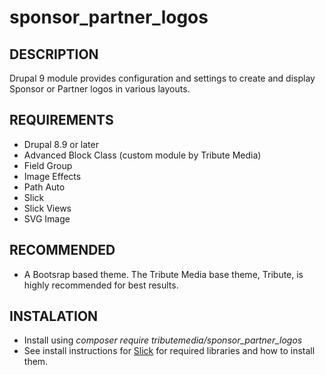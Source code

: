 # sponsor_partner_logos

DESCRIPTION
-----------

Drupal 9 module provides configuration and settings to create and display Sponsor or Partner logos in various layouts.

REQUIREMENTS
------------

* Drupal 8.9 or later
* Advanced Block Class (custom module by Tribute Media)
* Field Group
* Image Effects
* Path Auto
* Slick
* Slick Views
* SVG Image

RECOMMENDED
-----------

* A Bootsrap based theme. The Tribute Media base theme, Tribute, is highly recommended for best results.

INSTALATION
-----------

* Install using *composer require tributemedia/sponsor_partner_logos*
* See install instructions for [Slick](https://www.drupal.org/project/slick) for required libraries and how to install them.
